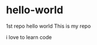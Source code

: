 # hello-world
1st repo hello world
<h>This is my repo</h>
  <body>
    <div>i love to learn code</>
  <body>
